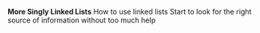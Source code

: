 <strong>More Singly Linked Lists</strong>
How to use linked lists
Start to look for the right source of information without too much help

